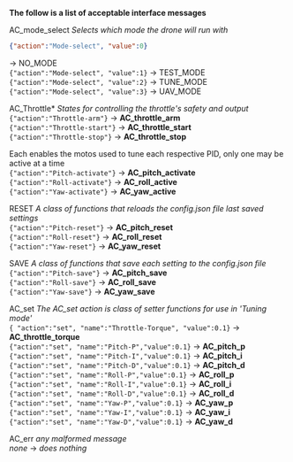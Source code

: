 __The follow is a list of acceptable interface messages__  

AC_mode_select  _Selects which mode the drone will run with_   
 ```json
 {"action":"Mode-select", "value":0}
 ```
 -> NO_MODE  
 `{"action":"Mode-select", "value":1}` -> TEST_MODE  
 `{"action":"Mode-select", "value":2}` -> TUNE_MODE  
 `{"action":"Mode-select", "value":3}` -> UAV_MODE  
 
AC_Throttle* _States for controlling the throttle's safety and output_   
 `{"action":"Throttle-arm"}`    -> __AC_throttle_arm__   
 `{"action":"Throttle-start"}`  -> __AC_throttle_start__    
 `{"action":"Throttle-stop"}`   -> __AC_throttle_stop__     

Each enables the motos used to tune each respective PID, only one may be active at a time    
 `{"action":"Pitch-activate"}` -> __AC_pitch_activate__  
 `{"action":"Roll-activate"}`  -> __AC_roll_active__  
 `{"action":"Yaw-activate"}`   -> __AC_yaw_active__  

RESET _A class of functions that reloads the config.json file last saved settings_     
 `{"action":"Pitch-reset"}` -> __AC_pitch_reset__  
 `{"action":"Roll-reset"}`  -> __AC_roll_reset__     
 `{"action":"Yaw-reset"}`   -> __AC_yaw_reset__  

SAVE _A class of functions that save each setting to the config.json file_    
 `{"action":"Pitch-save"}` -> __AC_pitch_save__   
 `{"action":"Roll-save"}`  -> __AC_roll_save__  
 `{"action":"Yaw-save"}`   -> __AC_yaw_save__  


AC_set  _The AC_set action is class of setter functions for use in 'Tuning mode'_   
 `{ "action":"set", "name":"Throttle-Torque", "value":0.1}`  -> __AC_throttle_torque__   
 `{"action":"set", "name":"Pitch-P","value":0.1}` -> __AC_pitch_p__  
 `{"action":"set", "name":"Pitch-I","value":0.1}` -> __AC_pitch_i__  
 `{"action":"set", "name":"Pitch-D","value":0.1}` -> __AC_pitch_d__  
 `{"action":"set", "name":"Roll-P","value":0.1}`  -> __AC_roll_p__  
 `{"action":"set", "name":"Roll-I","value":0.1}`  -> __AC_roll_i__  
 `{"action":"set", "name":"Roll-D","value":0.1}`  -> __AC_roll_d__  
 `{"action":"set", "name":"Yaw-P","value":0.1}`   -> __AC_yaw_p__  
 `{"action":"set", "name":"Yaw-I","value":0.1}`   -> __AC_yaw_i__  
 `{"action":"set", "name":"Yaw-D","value":0.1}`   -> __AC_yaw_d__  

 AC_err _any malformed message_  
 _none_ -> _does nothing_   
